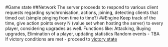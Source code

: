 #Game state
##Network
The server proceeds to respond to various client requests regarding synchronisation, actions, joining, detecting clients that 
timed out (simple pinging from time to time?)
##Engine
Keep track of the time, give action points every N (value set when hosting the server) to every player, considering upgrades as well. 
Functions like: Attacking, Buying upgrades, Elimination of a player, updating statistics
Random events - TBA  
If victory conditions are met - proceed to [victory state](victory.md)
